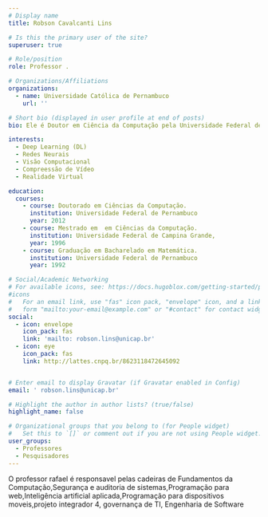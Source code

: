 ```yaml
---
# Display name
title: Robson Cavalcanti Lins

# Is this the primary user of the site?
superuser: true

# Role/position
role: Professor .

# Organizations/Affiliations
organizations:
  - name: Universidade Católica de Pernambuco
    url: ''

# Short bio (displayed in user profile at end of posts)
bio: Ele é Doutor em Ciência da Computação pela Universidade Federal de Pernambuco. Suas atividades de pesquisa concentram-se em Visão Computacional, Compressão de Vídeo, Computação Gráfica e Realidade Virtual. É Professor Adjunto da Universidade Católica de Pernambuco (UNICAP), onde atua desde 1998 na Graduação de Ciência da Computação e desde 2020 na Coordenação do Curso Superior de Tecnologia em Sistemas para Internet, em parceria com o Porto Digital. Tem atuado no desenvolvimento de Técnicas de Redes Neurais Deep Learning aplicadas ao reconhecimento de objetos em imagens e vídeos. É membro do Núcleo Docente Estruturante e do Colegiado do curso de Ciência da Computação da UNICAP. Concluiu a orientação de 22 trabalhos de conclusão de cursos de graduação e cerca de 36 trabalhos de iniciação científica. Tem experiência em projeto de Desenvolvimento Tecnológico financiado pela Financiadora de Estudos e Projetos (FINEP). É um dos autores do livro "Compressão de Vídeo - Técnicas para Estimação de Movimento" (2015), pela Novas Edições Acadêmicas. Atuou na coordenação de projeto de extensão com o uso do Robô NAO para o ensino de linguagem de programação, em parceria com a Prefeitura da Cidade do Recife.

interests:
  - Deep Learning (DL)
  - Redes Neurais
  - Visão Computacional
  - Compreessão de Vídeo
  - Realidade Virtual

education:
  courses:
    - course: Doutorado em Ciências da Computação.
      institution: Universidade Federal de Pernambuco
      year: 2012
    - course: Mestrado em  em Ciências da Computação.
      institution: Universidade Federal de Campina Grande,
      year: 1996
    - course: Graduação em Bacharelado em Matemática.
      institution: Universidade Federal de Pernambuco
      year: 1992

# Social/Academic Networking
# For available icons, see: https://docs.hugoblox.com/getting-started/page-builder/#icons
#icons
#   For an email link, use "fas" icon pack, "envelope" icon, and a link in the
#   form "mailto:your-email@example.com" or "#contact" for contact widget.
social:
  - icon: envelope
    icon_pack: fas
    link: 'mailto: robson.lins@unicap.br'
  - icon: eye
    icon_pack: fas
    link: http://lattes.cnpq.br/8623118472645092


# Enter email to display Gravatar (if Gravatar enabled in Config)
email: ' robson.lins@unicap.br'

# Highlight the author in author lists? (true/false)
highlight_name: false

# Organizational groups that you belong to (for People widget)
#   Set this to `[]` or comment out if you are not using People widget.
user_groups:
  - Professores
  - Pesquisadores
---
```

O professor rafael é responsavel pelas cadeiras de Fundamentos da Computação,Segurança e auditoria de sistemas,Programação para web,Inteligência artificial aplicada,Programação para dispositivos moveis,projeto integrador 4, governança de TI, Engenharia de Software
